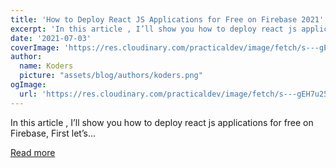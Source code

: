 ```yaml
---
title: 'How to Deploy React JS Applications for Free on Firebase 2021'
excerpt: 'In this article , I’ll show you how to deploy react js applications for free on Firebase, First let’s...'
date: '2021-07-03'
coverImage: 'https://res.cloudinary.com/practicaldev/image/fetch/s---gEH7u25--/c_imagga_scale,f_auto,fl_progressive,h_420,q_auto,w_1000/https://dev-to-uploads.s3.amazonaws.com/uploads/articles/xbvnvqoyton98zwxdij4.png'
author:
  name: Koders
  picture: "assets/blog/authors/koders.png"
ogImage:
  url: 'https://res.cloudinary.com/practicaldev/image/fetch/s---gEH7u25--/c_imagga_scale,f_auto,fl_progressive,h_420,q_auto,w_1000/https://dev-to-uploads.s3.amazonaws.com/uploads/articles/xbvnvqoyton98zwxdij4.png'
---
```


In this article , I’ll show you how to deploy react js applications for free on Firebase, First let’s...

[Read more](https://dev.to/suhailkakar/how-to-deploy-react-js-applications-for-free-on-firebase-2021-3k2h)
